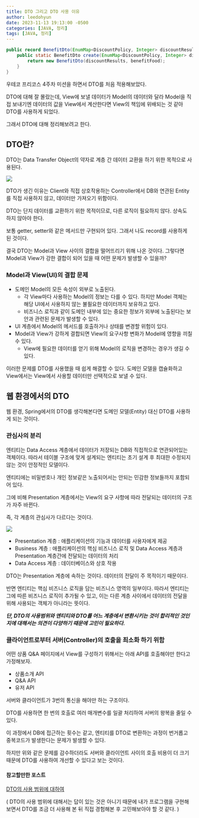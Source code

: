 ```yaml
---
title: DTO 그리고 DTO 사용 이유
author: leedohyun
date: 2023-11-13 19:13:00 -0500
categories: [JAVA, 정리]
tags: [JAVA, 정리]
---
```


```java
public record BenefitDto(EnumMap<DiscountPolicy, Integer> discountResults, BenefitFood benefitFood) {  
	public static BenefitDto create(EnumMap<DiscountPolicy, Integer> discountResults, BenefitFood benefitFood) {  
		return new BenefitDto(discountResults, benefitFood);  
	}  
}
```

우테코 프리코스 4주차 미션을 하면서 DTO를 처음 적용해보았다.

DTO에 대해 잘 몰랐는데, View에 보낼 데이터가 Model의 데이터와 달라 Model을 직접 보내기엔 데이터의 값을 View에서 계산한다면 View의 책임에 위배되는 것 같아 DTO를 사용하게 되었다.

그래서 DTO에 대해 정리해보려고 한다.

## DTO란?

DTO는 Data Transfer Object의 약자로 계층 간 데이터 교환을 하기 위한 목적으로 사용된다.

![](https://velog.velcdn.com/images%2Fqf9ar8nv%2Fpost%2Fa351c23a-8d79-4243-b798-fc43a579564a%2Fimage.png)

DTO가 생긴 이유는 Client와 직접 상호작용하는 Controller에서 DB와 연관된 Entity를 직접 사용하지 않고, 데이터만 가져오기 위함이다.

DTO는 단지 데이터를 교환하기 위한 목적이므로, 다른 로직이 필요하지 않다. 상속도 하지 않아야 한다.

보통 getter, setter와 같은 메서드만 구현되어 있다. 그래서 나도 record를 사용하게 된 것이다.

결국 DTO는 Model과 View 사이의 결합을 떨어뜨리기 위해 나온 것이다. 그렇다면 Model과 View가 강한 결합이 되어 있을 때 어떤 문제가 발생할 수 있을까?

### Model과 View(UI)의 결합 문제

- 도메인 Model의 모든 속성이 외부로 노출된다.
	- 각 View마다 사용하는 Model의 정보는 다를 수 있다. 하지만 Model 객체는 해당 UI에서 사용하지 않는 불필요한 데이터까지 보유하고 있다.
	- 비즈니스 로직과 같이 도메인 내부에 있는 중요한 정보가 외부에 노출된다는 보안과 관련된 문제가 발생할 수 있다.
- UI 계층에서 Model의 메서드를 호출하거나 상태를 변경할 위험이 있다.
- Model과 View가 강하게 결합되면 View의 요구사항 변화가 Model에 영향을 끼칠 수 있다.
	- View에 필요한 데이터를 얻기 위해 Model의 로직을 변경하는 경우가 생길 수 있다.

 이러한 문제를 DTO를 사용했을 때 쉽게 해결할 수 있다. 도메인 모델을 캡슐화하고 View에서는 View에서 사용할 데이터만 선택적으로 보낼 수 있다.

## 웹 환경에서의 DTO

웹 환경, Spring에서의 DTO를 생각해본다면 도메인 모델(Entity) 대신 DTO를 사용하게 되는 것이다.

### 관심사의 분리

엔티티는 Data Access 계층에서 데이터가 저장되는 DB와 직접적으로 연관되어있는 객체이다. 따라서 테이블 구조에 맞게 설계되는 엔티티는 초기 설계 후 최대한 수정되지 않는 것이 안정적인 모델이다.

엔티티에는 비밀번호나 개인 정보같은 노출되어서는 안되는 민감한 정보들까지 포함되어 있다.

그에 비해 Presentation 계층에서는 View의 요구 사항에 따라 전달되는 데이터의 구조가 자주 바뀐다.

즉, 각 계층의 관심사가 다르다는 것이다.

![](https://blog.kakaocdn.net/dn/Z9C3o/btsAs9biMtW/feAWqOkmiPPkUzK3TsTyk0/img.png)

- Presentation 계층 : 애플리케이션의 기능과 데이터를 사용자에게 제공
- Business 계층 : 애플리케이션의 핵심 비즈니스 로직 및 Data Access 계층과 Presentation 계층간에 전달되는 데이터의 처리
- Data Access 계층 : 데이터베이스와 상호 작용

DTO는 Presentation 계층에 속하는 것이다. 데이터의 전달이 주 목적이기 때문이다.

반면 엔티티는 핵심 비즈니스 로직을 담는 비즈니스 영역의 일부이다. 따라서 엔티티는 그에 따른 비즈니스 로직이 추가될 수 있고, 이는 다른 계층 사이에서 데이터의 전달을 위해 사용되는 객체가 아니라는 뜻이다.

***단, DTO의 사용범위와 엔티티와 DTO를 어느 계층에서 변환시키는 것이 합리적인 것인지에 대해서는 의견이 다양하기 때문에 고민이 필요하다.***

### 클라이언트로부터 서버(Controller)의 호출을 최소화 하기 위함

어떤 상품 Q&A 페이지에서 View를 구성하기 위해서는 아래 API를 호출해야만 한다고 가정해보자.

- 상품소개 API
- Q&A API
- 유저 API

서버와 클라이언트가 3번의 통신을 해야만 하는 구조이다.

DTO를 사용하면 한 번의 호출로 여러 매개변수를 일괄 처리하여 서버의 왕복을 줄일 수 있다.

이 과정에서 DB에 접근하는 횟수는 같고, 엔티티를 DTO로 변환하는 과정이 번거롭고 중복코드가 발생한다는 문제가 발생할 수 있다.

하지만 위와 같은 문제를 감수하더라도 서버와 클라이언트 사이의 호출 비용이 더 크기 때문에 DTO를 사용하여 개선할 수 있다고 보는 것이다.

#### 참고할만한 포스트

[DTO의 사용 범위에 대하여](https://tecoble.techcourse.co.kr/post/2021-04-25-dto-layer-scope/)

( DTO의 사용 범위에 대해서는 답이 있는 것은 아니기 때문에 내가 프로그램을 구현해보면서 DTO를 조금 더 사용해 본 뒤 직접 경험해본 후 고민해보아야 할 것 같다. )
